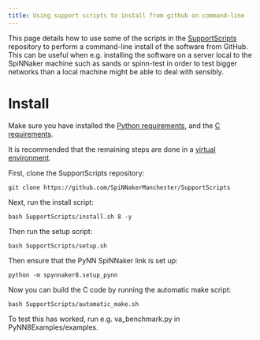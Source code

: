```yaml
---
title: Using support scripts to install from github on command-line
---
```


This page details how to use some of the scripts in the [SupportScripts](https://github.com/SpiNNakerManchester/SupportScripts.git) repository to perform a command-line install of the software from GitHub.  This can be useful when e.g. installing the software on a server local to the SpiNNaker machine such as sands or spinn-test in order to test bigger networks than a local machine might be able to deal with sensibly.

# Install

Make sure you have installed the [Python requirements](/common_pages/6.0.0/PythonInstall.html),
and the [C requirements](/common_pages/6.0.0/Compiler.html).

It is recommended that the remaining steps are done in a [virtual environment](/common_pages/6.0.0/VirtualEnv.html).

First, clone the SupportScripts repository:

    git clone https://github.com/SpiNNakerManchester/SupportScripts

Next, run the install script:

    bash SupportScripts/install.sh 8 -y

Then run the setup script:

    bash SupportScripts/setup.sh

Then ensure that the PyNN SpiNNaker link is set up:

    python -m spynnaker8.setup_pynn

Now you can build the C code by running the automatic make script:

    bash SupportScripts/automatic_make.sh

To test this has worked, run e.g. va_benchmark.py in PyNN8Examples/examples.
